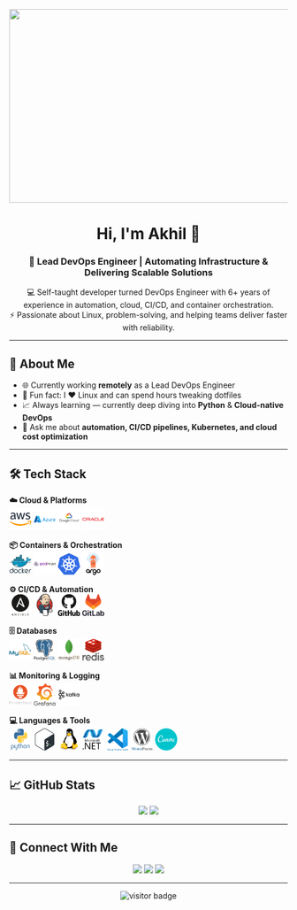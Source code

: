 <!-- Banner -->
<div align="center">
  <img src="https://media.giphy.com/media/Lny6Rw04nsOOc/giphy.gif" align="center" height="350" width="600" />
</div>

<h1 align="center">Hi, I'm Akhil 👋</h1>
<h3 align="center">🚀 Lead DevOps Engineer | Automating Infrastructure & Delivering Scalable Solutions</h3>

<p align="center">
💻 Self-taught developer turned DevOps Engineer with 6+ years of experience in automation, cloud, CI/CD, and container orchestration.<br>
⚡ Passionate about Linux, problem-solving, and helping teams deliver faster with reliability.
</p>

---

## 🌱 About Me
- 🌐 Currently working **remotely** as a Lead DevOps Engineer
- 🐧 Fun fact: I ❤️ Linux and can spend hours tweaking dotfiles
- 📈 Always learning — currently deep diving into **Python** & **Cloud-native DevOps**
- 💬 Ask me about **automation, CI/CD pipelines, Kubernetes, and cloud cost optimization**

---

## 🛠 Tech Stack

**☁️ Cloud & Platforms**  
<img src="https://github.com/devicons/devicon/raw/master/icons/amazonwebservices/amazonwebservices-original-wordmark.svg" height="40"/> 
<img src="https://github.com/devicons/devicon/raw/master/icons/azure/azure-original-wordmark.svg" height="40"/> 
<img src="https://github.com/devicons/devicon/raw/master/icons/googlecloud/googlecloud-original-wordmark.svg" height="40"/> 
<img src="https://github.com/devicons/devicon/raw/master/icons/oracle/oracle-original.svg" height="40"/>  

**📦 Containers & Orchestration**  
<img src="https://github.com/devicons/devicon/raw/master/icons/docker/docker-original-wordmark.svg" height="40"/> 
<img src="https://github.com/devicons/devicon/raw/master/icons/podman/podman-original-wordmark.svg" height="40"/> 
<img src="https://github.com/devicons/devicon/raw/master/icons/kubernetes/kubernetes-plain.svg" height="40"/> 
<img src="https://github.com/devicons/devicon/raw/master/icons/argocd/argocd-original-wordmark.svg" height="40"/>  

**⚙️ CI/CD & Automation**  
<img src="https://github.com/devicons/devicon/raw/master/icons/ansible/ansible-original-wordmark.svg" height="40"/> 
<img src="https://github.com/devicons/devicon/raw/master/icons/jenkins/jenkins-original.svg" height="40"/> 
<img src="https://github.com/devicons/devicon/raw/master/icons/github/github-original-wordmark.svg" height="40"/> 
<img src="https://github.com/devicons/devicon/raw/master/icons/gitlab/gitlab-original-wordmark.svg" height="40"/>  

**🗄 Databases**  
<img src="https://github.com/devicons/devicon/raw/master/icons/mysql/mysql-original-wordmark.svg" height="40"/> 
<img src="https://github.com/devicons/devicon/raw/master/icons/postgresql/postgresql-original-wordmark.svg" height="40"/> 
<img src="https://github.com/devicons/devicon/raw/master/icons/mongodb/mongodb-original-wordmark.svg" height="40"/> 
<img src="https://github.com/devicons/devicon/raw/master/icons/redis/redis-original-wordmark.svg" height="40"/>  

**📊 Monitoring & Logging**  
<img src="https://github.com/devicons/devicon/raw/master/icons/prometheus/prometheus-original-wordmark.svg" height="40"/> 
<img src="https://github.com/devicons/devicon/raw/master/icons/grafana/grafana-original-wordmark.svg" height="40"/> 
<img src="https://github.com/devicons/devicon/raw/master/icons/apachekafka/apachekafka-original-wordmark.svg" height="40"/>  

**💻 Languages & Tools**  
<img src="https://github.com/devicons/devicon/raw/master/icons/python/python-original-wordmark.svg" height="40"/> 
<img src="https://github.com/devicons/devicon/raw/master/icons/bash/bash-original.svg" height="40"/> 
<img src="https://github.com/devicons/devicon/raw/master/icons/linux/linux-original.svg" height="40"/> 
<img src="https://github.com/devicons/devicon/raw/master/icons/dot-net/dot-net-original-wordmark.svg" height="40"/> 
<img src="https://github.com/devicons/devicon/raw/master/icons/vscode/vscode-original-wordmark.svg" height="40"/> 
<img src="https://github.com/devicons/devicon/raw/master/icons/wordpress/wordpress-original.svg" height="40"/> 
<img src="https://github.com/devicons/devicon/raw/master/icons/canva/canva-original.svg" height="40"/>  

---

## 📈 GitHub Stats
<div align="center">
  <img src="https://github-readme-stats.vercel.app/api?username=akhil850&show_icons=true&count_private=true&theme=radical" height="150"/>
  <img src="https://github-readme-stats.vercel.app/api/top-langs/?username=akhil850&layout=compact&theme=radical" height="150"/>
</div>

---

## 🤝 Connect With Me
<p align="center">
  <a href="https://github.com/akhil850"><img src="https://img.shields.io/badge/-GitHub-000?style=for-the-badge&logo=github&logoColor=white"/></a>
  <a href="https://www.linkedin.com/in/akhilsvarughese/"><img src="https://img.shields.io/badge/-LinkedIn-0A66C2?style=for-the-badge&logo=linkedin&logoColor=white"/></a>
  <a href="mailto:akhil850@gmail.com"><img src="https://img.shields.io/badge/-Email-D14836?style=for-the-badge&logo=gmail&logoColor=white"/></a>
</p>

---

<p align="center">
  <img src="https://komarev.com/ghpvc/?username=akhil850&label=Visitors&color=0e75b6&style=flat" alt="visitor badge"/>
</p>
